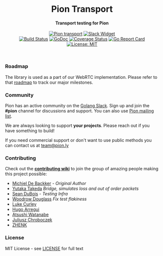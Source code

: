 <h1 align="center">
  <br>
  Pion Transport
  <br>
</h1>
<h4 align="center">Transport testing for Pion</h4>
<p align="center">
  <a href="https://pion.ly"><img src="https://img.shields.io/badge/pion-transport-gray.svg?longCache=true&colorB=brightgreen" alt="Pion transport"></a>
  <!--<a href="https://sourcegraph.com/github.com/carrotsong/webrtc?badge"><img src="https://sourcegraph.com/github.com/carrotsong/webrtc/-/badge.svg" alt="Sourcegraph Widget"></a>-->
  <a href="https://pion.ly/slack"><img src="https://img.shields.io/badge/join-us%20on%20slack-gray.svg?longCache=true&logo=slack&colorB=brightgreen" alt="Slack Widget"></a>
  <br>
  <a href="https://travis-ci.org/pion/transport"><img src="https://travis-ci.org/pion/transport.svg?branch=master" alt="Build Status"></a>
  <a href="https://pkg.go.dev/github.com/carrotsong/transport"><img src="https://godoc.org/github.com/carrotsong/transport?status.svg" alt="GoDoc"></a>
  <a href="https://codecov.io/gh/pion/transport"><img src="https://codecov.io/gh/pion/transport/branch/master/graph/badge.svg" alt="Coverage Status"></a>
  <a href="https://goreportcard.com/report/github.com/carrotsong/transport"><img src="https://goreportcard.com/badge/github.com/carrotsong/transport" alt="Go Report Card"></a>
  <!--<a href="https://www.codacy.com/app/Sean-Der/webrtc"><img src="https://api.codacy.com/project/badge/Grade/18f4aec384894e6aac0b94effe51961d" alt="Codacy Badge"></a>-->
  <a href="LICENSE"><img src="https://img.shields.io/badge/License-MIT-yellow.svg" alt="License: MIT"></a>
</p>
<br>

### Roadmap
The library is used as a part of our WebRTC implementation. Please refer to that [roadmap](https://github.com/carrotsong/webrtc/issues/9) to track our major milestones.

### Community
Pion has an active community on the [Golang Slack](https://invite.slack.golangbridge.org/). Sign up and join the **#pion** channel for discussions and support. You can also use [Pion mailing list](https://groups.google.com/forum/#!forum/pion).

We are always looking to support **your projects**. Please reach out if you have something to build!

If you need commercial support or don't want to use public methods you can contact us at [team@pion.ly](mailto:team@pion.ly)

### Contributing
Check out the **[contributing wiki](https://github.com/carrotsong/webrtc/wiki/Contributing)** to join the group of amazing people making this project possible:

* [Michiel De Backker](https://github.com/backkem) - *Original Author*
* [Yutaka Takeda](https://github.com/enobufs) *Bridge, simulates loss and out of order packets*
* [Sean DuBois](https://github.com/Sean-Der) - *Testing Infra*
* [Woodrow Douglass](https://github.com/wdouglass) *Fix test flakiness*
* [Luke Curley](https://github.com/kixelated)
* [Hugo Arregui](https://github.com/hugoArregui)
* [Atsushi Watanabe](https://github.com/at-wat)
* [Juliusz Chroboczek](https://github.com/jech)
* [ZHENK](https://github.com/scorpionknifes)

### License
MIT License - see [LICENSE](LICENSE) for full text
